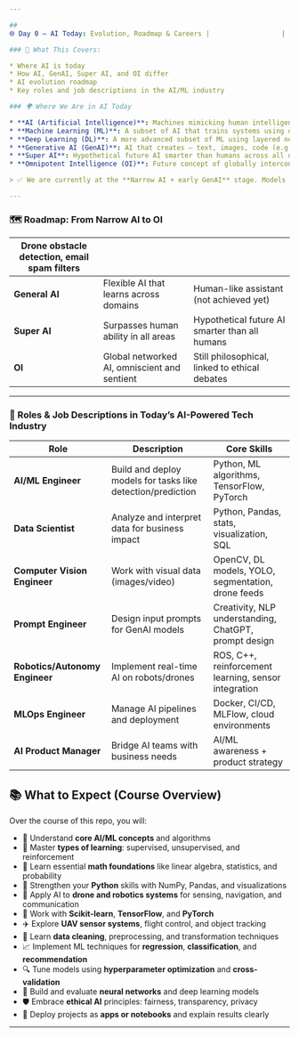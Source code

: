 ```yaml
---

##
🌐 Day 0 – AI Today: Evolution, Roadmap & Careers |                  |

### 📌 What This Covers:

* Where AI is today
* How AI, GenAI, Super AI, and OI differ
* AI evolution roadmap
* Key roles and job descriptions in the AI/ML industry

### 🌍 Where We Are in AI Today

* **AI (Artificial Intelligence)**: Machines mimicking human intelligence to automate tasks
* **Machine Learning (ML)**: A subset of AI that trains systems using data
* **Deep Learning (DL)**: A more advanced subset of ML using layered neural networks
* **Generative AI (GenAI)**: AI that creates — text, images, code (e.g., ChatGPT, GitHub Copilot, DALL·E)
* **Super AI**: Hypothetical future AI smarter than humans across all domains
* **Omnipotent Intelligence (OI)**: Future concept of globally interconnected, all-knowing AI systems

> ✅ We are currently at the **Narrow AI + early GenAI** stage. Models like GPT-4 can write, solve problems, and code — but not think across all domains like a human.

---
```


### 🗺️ Roadmap: From Narrow AI to OI

| Drone obstacle detection, email spam filters |                                              |                                                |
| -------------------------------------------- | -------------------------------------------- | ---------------------------------------------- |
| **General AI**                               | Flexible AI that learns across domains       | Human-like assistant (not achieved yet)        |
| **Super AI**                                 | Surpasses human ability in all areas         | Hypothetical future AI smarter than all humans |
| **OI**                                       | Global networked AI, omniscient and sentient | Still philosophical, linked to ethical debates |

---

### 👔 Roles & Job Descriptions in Today’s AI-Powered Tech Industry

| Role                           | Description                                                 | Core Skills                                           |
| ------------------------------ | ----------------------------------------------------------- | ----------------------------------------------------- |
| **AI/ML Engineer**             | Build and deploy models for tasks like detection/prediction | Python, ML algorithms, TensorFlow, PyTorch            |
| **Data Scientist**             | Analyze and interpret data for business impact              | Python, Pandas, stats, visualization, SQL             |
| **Computer Vision Engineer**   | Work with visual data (images/video)                        | OpenCV, DL models, YOLO, segmentation, drone feeds    |
| **Prompt Engineer**            | Design input prompts for GenAI models                       | Creativity, NLP understanding, ChatGPT, prompt design |
| **Robotics/Autonomy Engineer** | Implement real-time AI on robots/drones                     | ROS, C++, reinforcement learning, sensor integration  |
| **MLOps Engineer**             | Manage AI pipelines and deployment                          | Docker, CI/CD, MLFlow, cloud environments             |
| **AI Product Manager**         | Bridge AI teams with business needs                         | AI/ML awareness + product strategy                    |

## 📚 What to Expect (Course Overview)

Over the course of this repo, you will:

* 🧠 Understand **core AI/ML concepts** and algorithms
* 🔄 Master **types of learning**: supervised, unsupervised, and reinforcement
* 🧮 Learn essential **math foundations** like linear algebra, statistics, and probability
* 🐍 Strengthen your **Python** skills with NumPy, Pandas, and visualizations
* 🤖 Apply AI to **drone and robotics systems** for sensing, navigation, and communication
* 🔧 Work with **Scikit-learn**, **TensorFlow**, and **PyTorch**
* ✈️ Explore **UAV sensor systems**, flight control, and object tracking
* 🧹 Learn **data cleaning**, preprocessing, and transformation techniques
* 📈 Implement ML techniques for **regression**, **classification**, and **recommendation**
* 🔍 Tune models using **hyperparameter optimization** and **cross-validation**
* 🧠 Build and evaluate **neural networks** and deep learning models
* 🛡️ Embrace **ethical AI** principles: fairness, transparency, privacy
* 🚀 Deploy projects as **apps or notebooks** and explain results clearly

---
